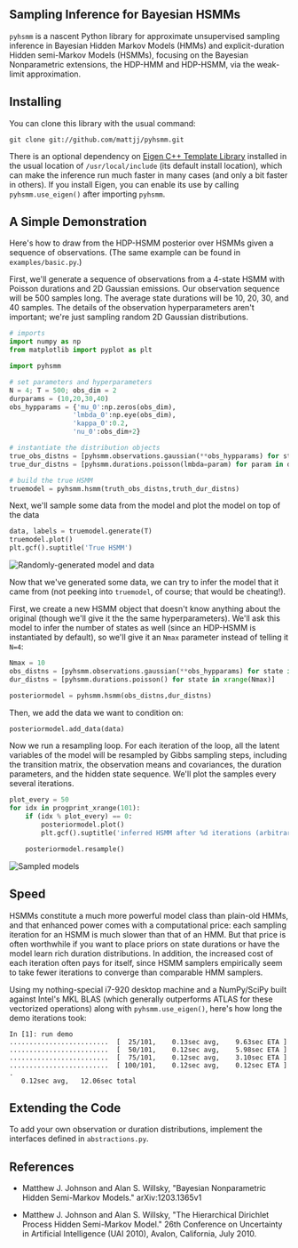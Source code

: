 ## Sampling Inference for Bayesian HSMMs ##
`pyhsmm` is a nascent Python library for approximate unsupervised sampling
inference in Bayesian Hidden Markov Models (HMMs) and explicit-duration Hidden
semi-Markov Models (HSMMs), focusing on the Bayesian Nonparametric extensions,
the HDP-HMM and HDP-HSMM, via the weak-limit approximation. 

<!--
In the Bayesian paradigm, inference refers to both what would in other contexts
be called "learning" (or "parameter fitting") as well as "inference": all the
latent variables in the model, including hidden states and transition/emission
parameters, are included in the posterior distribution. The goal of sampling
inference is to produce (approximate) samples from the posterior, and each
sample roughly represents an alternative HMM or HSMM to explain the data. Using
the Bayesian Nonparametric HDP-HMM and HDP-HSMM, the sampled models that come
out can be of different complexity: there may be good explanations using only 5
states as well as good explanations that use 15 states. The purpose of this
sampling code is to produce samples of those alternatives.
-->

<!--
(At some point in the not-too-distant future, `py-hsmm` may also support
approximate learning/fitting of HMMs and HSMMs through the Expectation
Maximization (EM) algorithm.)
-->

## Installing ##
You can clone this library with the usual command:

```
git clone git://github.com/mattjj/pyhsmm.git
```

There is an optional dependency on [Eigen C++ Template Library](http://eigen.tuxfamily.org/index.php?title=Main_Page) installed in the usual location of `/usr/local/include` (its default install location), which can make the inference run much faster in many cases (and only a bit faster in others). If you install Eigen, you can enable its use by calling `pyhsmm.use_eigen()` after importing `pyhsmm`.

## A Simple Demonstration ##
Here's how to draw from the HDP-HSMM posterior over HSMMs given a sequence of
observations. (The same example can be found in `examples/basic.py`.)

First, we'll generate a sequence of observations from a 4-state HSMM with
Poisson durations and 2D Gaussian emissions. Our observation sequence will be
500 samples long. The average state durations will be 10, 20, 30, and 40
samples. The details of the observation hyperparameters aren't important; we're
just sampling random 2D Gaussian distributions.

```python
# imports
import numpy as np
from matplotlib import pyplot as plt

import pyhsmm

# set parameters and hyperparameters
N = 4; T = 500; obs_dim = 2
durparams = (10,20,30,40)
obs_hypparams = {'mu_0':np.zeros(obs_dim),
                'lmbda_0':np.eye(obs_dim),
                'kappa_0':0.2,
                'nu_0':obs_dim+2}

# instantiate the distribution objects
true_obs_distns = [pyhsmm.observations.gaussian(**obs_hypparams) for state in xrange(N)]
true_dur_distns = [pyhsmm.durations.poisson(lmbda=param) for param in durparams]

# build the true HSMM
truemodel = pyhsmm.hsmm(truth_obs_distns,truth_dur_distns)
```

Next, we'll sample some data from the model and plot the model on top of the
data

```python
data, labels = truemodel.generate(T)
truemodel.plot()
plt.gcf().suptitle('True HSMM')
```

![Randomly-generated model and data](http://www.mit.edu/~mattjj/github/py-hsmm/truth.png)

Now that we've generated some data, we can try to infer the model that it came
from (not peeking into `truemodel`, of course; that would be cheating!).

First, we create a new HSMM object that doesn't know anything about the
original (though we'll give it the the same hyperparameters). We'll ask this
model to infer the number of states as well (since an HDP-HSMM is instantiated
by default), so we'll give it an `Nmax` parameter instead of telling it `N=4`:

```python
Nmax = 10
obs_distns = [pyhsmm.observations.gaussian(**obs_hypparams) for state in xrange(Nmax)]
dur_distns = [pyhsmm.durations.poisson() for state in xrange(Nmax)]

posteriormodel = pyhsmm.hsmm(obs_distns,dur_distns)
```

Then, we add the data we want to condition on:

```python
posteriormodel.add_data(data)
```

Now we run a resampling loop. For each iteration of the loop, all the latent
variables of the model will be resampled by Gibbs sampling steps, including the
transition matrix, the observation means and covariances, the duration
parameters, and the hidden state sequence. We'll plot the samples every several
iterations.

```python
plot_every = 50
for idx in progprint_xrange(101):
    if (idx % plot_every) == 0:
        posteriormodel.plot()
        plt.gcf().suptitle('inferred HSMM after %d iterations (arbitrary colors)' % idx)

    posteriormodel.resample()
```

![Sampled models](http://www.mit.edu/~mattjj/github/py-hsmm/posterior_animation.gif)

## Speed ##

HSMMs constitute a much more powerful model class than plain-old HMMs, and that
enhanced power comes with a computational price: each sampling iteration for an
HSMM is much slower than that of an HMM. But that price is often worthwhile if
you want to place priors on state durations or have the model learn rich
duration distributions. In addition, the increased cost of each iteration often
pays for itself, since HSMM samplers empirically seem to take fewer iterations
to converge than comparable HMM samplers.

Using my nothing-special i7-920 desktop machine and a NumPy/SciPy built against
Intel's MKL BLAS (which generally outperforms ATLAS for these vectorized
operations) along with `pyhsmm.use_eigen()`, here's how long the demo
iterations took:

```
In [1]: run demo
.........................  [  25/101,    0.13sec avg,    9.63sec ETA ]
.........................  [  50/101,    0.12sec avg,    5.98sec ETA ]
.........................  [  75/101,    0.12sec avg,    3.10sec ETA ]
.........................  [ 100/101,    0.12sec avg,    0.12sec ETA ]
.
   0.12sec avg,   12.06sec total
```

## Extending the Code ##
To add your own observation or duration distributions, implement the interfaces defined in `abstractions.py`.

## References ##
* Matthew J. Johnson and Alan S. Willsky, "Bayesian Nonparametric Hidden Semi-Markov Models." arXiv:1203.1365v1

* Matthew J. Johnson and Alan S. Willsky, "The Hierarchical Dirichlet Process Hidden Semi-Markov Model." 26th Conference on Uncertainty in Artificial Intelligence (UAI 2010), Avalon, California, July 2010.


